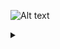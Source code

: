 ![Alt text](https://g.gravizo.com/source/custom_mark10?https%3A%2F%2Fgithub.com%2Faltoxml%2Fboard%2Fnew%2Fgh-pages%2Fmisc%2Flattice.md)
<details> 
<summary></summary>
lattice1
  digraph G {
    ordering=out; 
    node_0 [label="0", shape=circle, height=0.1, width=0.1];
    edge_0 [label="e | conf:\ 0.94\l", shape=record]; 
    node_0 -> edge_0; 
    edge_0 -> node_1; 
    node_1 [label="1", shape=circle, height=0.1, width=0.1]; 
    edge_1 [label="v | conf:\ 0.85\l", shape=record]; 
    node_1 -> edge_1; 
    edge_1 -> node_2; 
    node_2 [label="2", shape=circle, height=0.1, width=0.1]; 
    edge_2 [label="e | conf:\ 0.92\l", shape=record]; 
    node_2 -> edge_2; 
    edge_2 -> node_3; 
    edge_3 [label="w | conf:\ 0.24\l", shape=record]; 
    node_2 -> edge_3; 
    edge_3 -> node_4; 
    node_3 [label="3", shape=circle, height=0.1, width=0.1]; 
    edge_4 [label="r | conf:\ 0.78\l", shape=record]; 
    node_3 -> edge_4; 
    edge_4 -> node_4; 
    node_4 [label="4", shape=circle, height=0.1, width=0.1];
  }
lattice1
</details>
